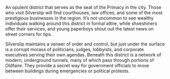 An opulent district that serves as the seat of the Primacy in the city. Those who visit Silverslip will find courthouses, law offices, and some of the most prestigious businesses in the region. It’s not uncommon to see wealthy individuals walking around this district in formal attire, while shoeshiners offer their services, and young paperboys shout out the latest news on street corners for tips.

Silverslip maintains a veneer of order and control, but just under the surface is a corrupt morass of politicians, judges, lobbyists, and corporate executives serving their own agendas. Beneath this district is a network of modern, underground tunnels, many of which pass through portions of Oldfaire. They provide a secret way for government officials to move
between buildings during emergencies or political protests.